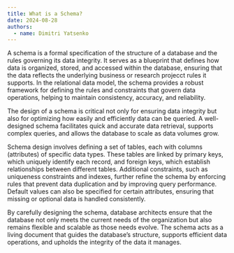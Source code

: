 ```yaml
---
title: What is a Schema?
date: 2024-08-28
authors:
  - name: Dimitri Yatsenko
---
```


A schema is a formal specification of the structure of a database and the rules governing its data integrity. It serves as a blueprint that defines how data is organized, stored, and accessed within the database, ensuring that the data reflects the underlying business or research projecct rules it supports. In the relational data model, the schema provides a robust framework for defining the rules and constraints that govern data operations, helping to maintain consistency, accuracy, and reliability.

The design of a schema is critical not only for ensuring data integrity but also for optimizing how easily and efficiently data can be queried. A well-designed schema facilitates quick and accurate data retrieval, supports complex queries, and allows the database to scale as data volumes grow.

Schema design involves defining a set of tables, each with columns (attributes) of specific data types. These tables are linked by primary keys, which uniquely identify each record, and foreign keys, which establish relationships between different tables. Additional constraints, such as uniqueness constraints and indexes, further refine the schema by enforcing rules that prevent data duplication and by improving query performance. Default values can also be specified for certain attributes, ensuring that missing or optional data is handled consistently.

By carefully designing the schema, database architects ensure that the database not only meets the current needs of the organization but also remains flexible and scalable as those needs evolve. The schema acts as a living document that guides the database’s structure, supports efficient data operations, and upholds the integrity of the data it manages.